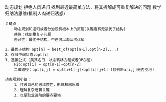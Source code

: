 动态规划
    拒绝人肉递归
    找到最近最简单方法，将其拆解成可重复解决的问题
    数学归纳法思维(抵制人肉递归诱惑)

    关键点
        动态规划和递归或者分治没有根本上的区别(关键看有无最优子结构)
        共性：找到重复子问题
        差异性：最优子结构、中途可以淘汰次优解

    1、最优子结构 opt[n] = best_of(opt[n-1],opt[n-2],...)
    2、存储中间状态:opt[i]
    3、递推公式 (美其名曰：状态转移方程或者DP方程)
        Fib:opt[i] = opt[n-1]+opt[n-2]
        二维路径：opt[i,j] = opt[i+1][j]+opt[i][j+1] (且判断a[i,j]是否空地)

    动态规划小结：
        1、打破自己的思维惯性，形成机器思维
        2、理解复杂逻辑关键
        3、也是职业进阶的要点要领